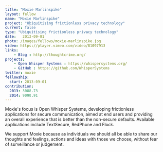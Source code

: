 ```yaml
---
title: "Moxie Marlinspike"
layout: fellow
name: "Moxie Marlinspike"
project: "Ubiquitising frictionless privacy technology"
current: false
type: "Ubiquitising frictionless privacy technology"
date:   2013-09-01
photo: /images/fellows/moxie-marlinspike.jpg
video: https://player.vimeo.com/video/81097913
links:
    - Blog : http://thoughtcrime.org/
projects:
    - Open Whisper Systems : https://whispersystems.org/
    - GitHub : https://github.com/WhisperSystems
twitter: moxie
fellowship:
  start: 2013-09-01
contribution:
  2013: 3088.73
  2014: 9090.91
---
```

Moxie's focus is Open Whisper Systems, developing frictionless applications for secure communication, aimed at end users and providing an overall experience that is better than the non-secure defaults. Available applications include TextSecure, RedPhone and Flock.

We support Moxie because as individuals we should all be able to share our thoughts and feelings, actions and ideas with those we choose, without fear of surveillance or judgement.

